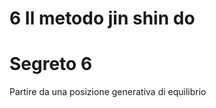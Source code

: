 # 6 Il metodo jin shin do

# Segreto 6 

Partire da una posizione generativa di equilibrio
<!--stackedit_data:
eyJoaXN0b3J5IjpbLTczNjExMTI0MF19
-->